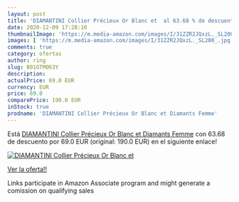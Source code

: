 ```yaml
---
layout: post
title: 'DIAMANTINI Collier Précieux Or Blanc et  al 63.68 % de descuento'
date: 2020-12-09 17:28:10
thumbnailImage: 'https://m.media-amazon.com/images/I/31ZZR2JQxzL._SL200_.jpg'
images: [ 'https://m.media-amazon.com/images/I/31ZZR2JQxzL._SL200_.jpg' ]
comments: true
category: ofertas
author: ring
slug: B01GTMO63Y
description:
actualPrice: 69.0 EUR
currency: EUR
price: 69.0
comparePrice: 190.0 EUR
inStock: true
prodname: 'DIAMANTINI Collier Précieux Or Blanc et Diamants Femme'
---
```


Está [DIAMANTINI Collier Précieux Or Blanc et Diamants Femme](https://www.amazon.fr/dp/B01GTMO63Y/?tag=tolees0d-21) con 63.68 de descuento por 69.0 EUR (original: 190.0 EUR) en el siguiente enlace!

[![DIAMANTINI Collier Précieux Or Blanc et ](https://m.media-amazon.com/images/I/31ZZR2JQxzL._SL200_.jpg)](https://www.amazon.fr/dp/B01GTMO63Y/?tag=tolees0d-21)

[Ver la oferta!!](https://www.amazon.fr/dp/B01GTMO63Y/?tag=tolees0d-21)

Links participate in Amazon Associate program and might generate a comission on qualifying sales


